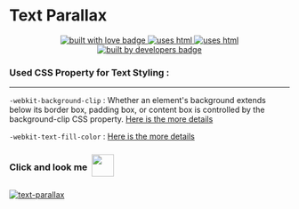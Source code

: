 # Text Parallax

<p align="center">
  <a href="https://github.com/Esha98" target="_blank">
    <img src="https://forthebadge.com/images/badges/built-with-love.svg" alt="built with love badge" />
 </a>
 <a href="https://github.com/Esha98" target="_blank">
    <img src="https://forthebadge.com/images/badges/uses-html.svg" alt="uses html" />
 </a>
 <a href="https://github.com/Esha98" target="_blank">
    <img src="https://forthebadge.com/images/badges/uses-css.svg" alt="uses html" />
 </a><br />
  <a href="https://github.com/Esha98" target="_blank">
    <img src="https://forthebadge.com/images/badges/built-by-developers.svg" alt="built by developers badge" />
 </a>
</p>



### Used CSS Property for Text Styling :
<hr>

`-webkit-background-clip` : Whether an element's background extends below its border box, padding box, or content box is controlled by the background-clip CSS property. [Here is the more details](https://developer.mozilla.org/en-US/docs/Web/CSS/background-clip)

`-webkit-text-fill-color` : [Here is the more details](https://developer.mozilla.org/en-US/docs/Web/CSS/-webkit-text-fill-color)

<div style="display: flex;
    align-items: center;
    column-gap: 8px;">
    <h3> Click and look me </h3>
    <img src="https://media.giphy.com/media/FkdU6Or6txxpPdOsL8/giphy.gif" width="40">
</div>

[![text-parallax](https://user-images.githubusercontent.com/60232135/217393934-1ca1ac38-f0c2-48cd-9804-f2d1846d40ae.gif)](https://esha98.github.io/Text_Parallax/)
